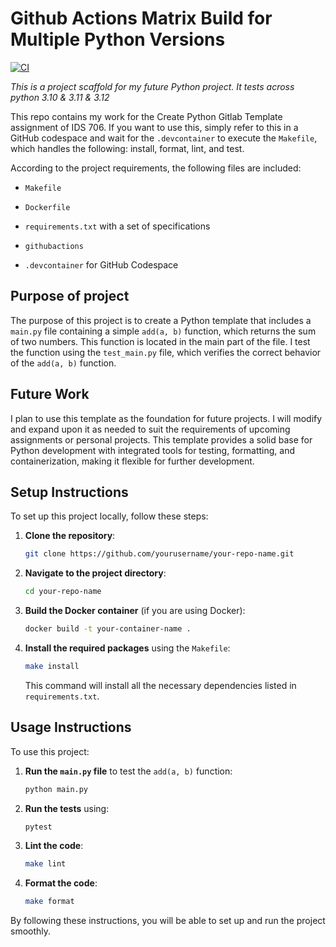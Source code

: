 # **Github Actions Matrix Build for Multiple Python Versions**

[![CI](https://github.com/nogibjj/zihan_action_matrix/actions/workflows/hello.yml/badge.svg)](https://github.com/nogibjj/zihan_action_matrix/actions/workflows/hello.yml)

*This is a project scaffold for my future Python project.*
*It tests across python 3.10 & 3.11 & 3.12*

This repo contains my work for the Create Python Gitlab Template assignment of IDS 706. If you want to use this, simply refer to this in a GitHub codespace and wait for the `.devcontainer` to execute the `Makefile`, which handles the following: install, format, lint, and test.

According to the project requirements, the following files are included:

* `Makefile`

* `Dockerfile`

* `requirements.txt` with a set of specifications

* `githubactions`

* `.devcontainer` for GitHub Codespace

## Purpose of project
The purpose of this project is to create a Python template that includes a `main.py` file containing a simple `add(a, b)` function, which returns the sum of two numbers. This function is located in the main part of the file. I test the function using the `test_main.py` file, which verifies the correct behavior of the `add(a, b)` function.

## Future Work
I plan to use this template as the foundation for future projects. I will modify and expand upon it as needed to suit the requirements of upcoming assignments or personal projects. This template provides a solid base for Python development with integrated tools for testing, formatting, and containerization, making it flexible for further development.

## Setup Instructions
To set up this project locally, follow these steps:

1. **Clone the repository**:
    ```bash
    git clone https://github.com/yourusername/your-repo-name.git
    ```
   
2. **Navigate to the project directory**:
    ```bash
    cd your-repo-name
    ```

3. **Build the Docker container** (if you are using Docker):
    ```bash
    docker build -t your-container-name .
    ```

4. **Install the required packages** using the `Makefile`:
    ```bash
    make install
    ```

   This command will install all the necessary dependencies listed in `requirements.txt`.

## Usage Instructions
To use this project:

1. **Run the `main.py` file** to test the `add(a, b)` function:
    ```bash
    python main.py
    ```

2. **Run the tests** using:
    ```bash
    pytest
    ```

3. **Lint the code**:
    ```bash
    make lint
    ```

4. **Format the code**:
    ```bash
    make format
    ```

By following these instructions, you will be able to set up and run the project smoothly.
